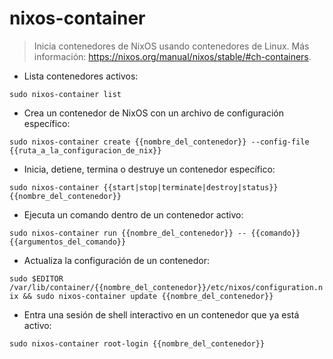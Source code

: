 # nixos-container

> Inicia contenedores de NixOS usando contenedores de Linux.
> Más información: <https://nixos.org/manual/nixos/stable/#ch-containers>.

- Lista contenedores activos:

`sudo nixos-container list`

- Crea un contenedor de NixOS con un archivo de configuración específico:

`sudo nixos-container create {{nombre_del_contenedor}} --config-file {{ruta_a_la_configuracion_de_nix}}`

- Inicia, detiene, termina o destruye un contenedor específico:

`sudo nixos-container {{start|stop|terminate|destroy|status}} {{nombre_del_contenedor}}`

- Ejecuta un comando dentro de un contenedor activo:

`sudo nixos-container run {{nombre_del_contenedor}} -- {{comando}} {{argumentos_del_comando}}`

- Actualiza la configuración de un contenedor:

`sudo $EDITOR /var/lib/container/{{nombre_del_contenedor}}/etc/nixos/configuration.nix && sudo nixos-container update {{nombre_del_contenedor}}`

- Entra una sesión de shell interactivo en un contenedor que ya está activo:

`sudo nixos-container root-login {{nombre_del_contenedor}}`
